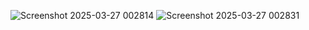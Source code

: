 ![Screenshot 2025-03-27 002814](https://github.com/user-attachments/assets/0cbac62d-961e-4b4b-960a-3afd8eb4d390)
![Screenshot 2025-03-27 002831](https://github.com/user-attachments/assets/5f36d195-46ed-4e37-9564-c372718f8ab1)

